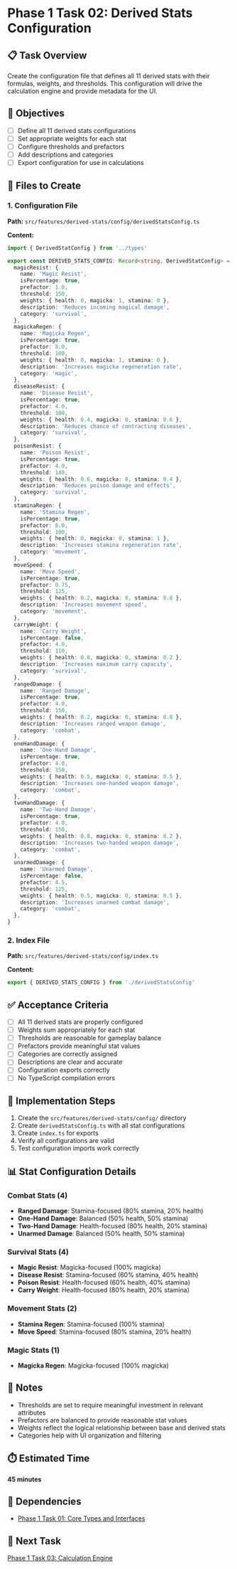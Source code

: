 # Phase 1 Task 02: Derived Stats Configuration

## 📋 Task Overview

Create the configuration file that defines all 11 derived stats with their formulas, weights, and thresholds. This configuration will drive the calculation engine and provide metadata for the UI.

## 🎯 Objectives

- [ ] Define all 11 derived stats configurations
- [ ] Set appropriate weights for each stat
- [ ] Configure thresholds and prefactors
- [ ] Add descriptions and categories
- [ ] Export configuration for use in calculations

## 📁 Files to Create

### 1. Configuration File

**Path:** `src/features/derived-stats/config/derivedStatsConfig.ts`

**Content:**

```typescript
import { DerivedStatConfig } from '../types'

export const DERIVED_STATS_CONFIG: Record<string, DerivedStatConfig> = {
  magicResist: {
    name: 'Magic Resist',
    isPercentage: true,
    prefactor: 1.0,
    threshold: 150,
    weights: { health: 0, magicka: 1, stamina: 0 },
    description: 'Reduces incoming magical damage',
    category: 'survival',
  },
  magickaRegen: {
    name: 'Magicka Regen',
    isPercentage: true,
    prefactor: 8.0,
    threshold: 100,
    weights: { health: 0, magicka: 1, stamina: 0 },
    description: 'Increases magicka regeneration rate',
    category: 'magic',
  },
  diseaseResist: {
    name: 'Disease Resist',
    isPercentage: true,
    prefactor: 4.0,
    threshold: 100,
    weights: { health: 0.4, magicka: 0, stamina: 0.6 },
    description: 'Reduces chance of contracting diseases',
    category: 'survival',
  },
  poisonResist: {
    name: 'Poison Resist',
    isPercentage: true,
    prefactor: 4.0,
    threshold: 140,
    weights: { health: 0.6, magicka: 0, stamina: 0.4 },
    description: 'Reduces poison damage and effects',
    category: 'survival',
  },
  staminaRegen: {
    name: 'Stamina Regen',
    isPercentage: true,
    prefactor: 8.0,
    threshold: 100,
    weights: { health: 0, magicka: 0, stamina: 1 },
    description: 'Increases stamina regeneration rate',
    category: 'movement',
  },
  moveSpeed: {
    name: 'Move Speed',
    isPercentage: true,
    prefactor: 0.75,
    threshold: 125,
    weights: { health: 0.2, magicka: 0, stamina: 0.8 },
    description: 'Increases movement speed',
    category: 'movement',
  },
  carryWeight: {
    name: 'Carry Weight',
    isPercentage: false,
    prefactor: 4.0,
    threshold: 110,
    weights: { health: 0.8, magicka: 0, stamina: 0.2 },
    description: 'Increases maximum carry capacity',
    category: 'survival',
  },
  rangedDamage: {
    name: 'Ranged Damage',
    isPercentage: true,
    prefactor: 4.0,
    threshold: 150,
    weights: { health: 0.2, magicka: 0, stamina: 0.8 },
    description: 'Increases ranged weapon damage',
    category: 'combat',
  },
  oneHandDamage: {
    name: 'One-Hand Damage',
    isPercentage: true,
    prefactor: 4.0,
    threshold: 150,
    weights: { health: 0.5, magicka: 0, stamina: 0.5 },
    description: 'Increases one-handed weapon damage',
    category: 'combat',
  },
  twoHandDamage: {
    name: 'Two-Hand Damage',
    isPercentage: true,
    prefactor: 4.0,
    threshold: 150,
    weights: { health: 0.8, magicka: 0, stamina: 0.2 },
    description: 'Increases two-handed weapon damage',
    category: 'combat',
  },
  unarmedDamage: {
    name: 'Unarmed Damage',
    isPercentage: false,
    prefactor: 4.5,
    threshold: 125,
    weights: { health: 0.5, magicka: 0, stamina: 0.5 },
    description: 'Increases unarmed combat damage',
    category: 'combat',
  },
}
```

### 2. Index File

**Path:** `src/features/derived-stats/config/index.ts`

**Content:**

```typescript
export { DERIVED_STATS_CONFIG } from './derivedStatsConfig'
```

## ✅ Acceptance Criteria

- [ ] All 11 derived stats are properly configured
- [ ] Weights sum appropriately for each stat
- [ ] Thresholds are reasonable for gameplay balance
- [ ] Prefactors provide meaningful stat values
- [ ] Categories are correctly assigned
- [ ] Descriptions are clear and accurate
- [ ] Configuration exports correctly
- [ ] No TypeScript compilation errors

## 🔧 Implementation Steps

1. Create the `src/features/derived-stats/config/` directory
2. Create `derivedStatsConfig.ts` with all stat configurations
3. Create `index.ts` for exports
4. Verify all configurations are valid
5. Test configuration imports work correctly

## 📊 Stat Configuration Details

### Combat Stats (4)

- **Ranged Damage**: Stamina-focused (80% stamina, 20% health)
- **One-Hand Damage**: Balanced (50% health, 50% stamina)
- **Two-Hand Damage**: Health-focused (80% health, 20% stamina)
- **Unarmed Damage**: Balanced (50% health, 50% stamina)

### Survival Stats (4)

- **Magic Resist**: Magicka-focused (100% magicka)
- **Disease Resist**: Stamina-focused (60% stamina, 40% health)
- **Poison Resist**: Health-focused (60% health, 40% stamina)
- **Carry Weight**: Health-focused (80% health, 20% stamina)

### Movement Stats (2)

- **Stamina Regen**: Stamina-focused (100% stamina)
- **Move Speed**: Stamina-focused (80% stamina, 20% health)

### Magic Stats (1)

- **Magicka Regen**: Magicka-focused (100% magicka)

## 📝 Notes

- Thresholds are set to require meaningful investment in relevant attributes
- Prefactors are balanced to provide reasonable stat values
- Weights reflect the logical relationship between base and derived stats
- Categories help with UI organization and filtering

## ⏱️ Estimated Time

**45 minutes**

## 🔗 Dependencies

- [Phase 1 Task 01: Core Types and Interfaces](./phase1-task-01-types-and-interfaces.md)

## 🚀 Next Task

[Phase 1 Task 03: Calculation Engine](./phase1-task-03-calculation-engine.md)

